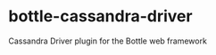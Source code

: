 bottle-cassandra-driver
=======================

Cassandra Driver plugin for the Bottle web framework
